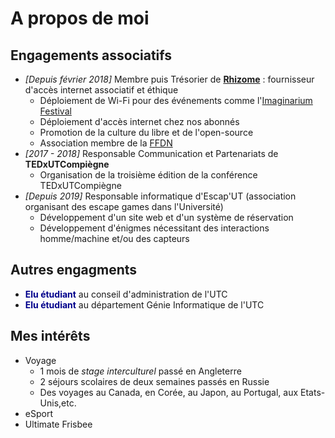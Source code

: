 # A propos de moi


## Engagements associatifs
* *[Depuis février 2018]* Membre puis Trésorier de [**Rhizome**](https://rhizome-fai.net/) : fournisseur d'accès internet associatif et éthique
  * Déploiement de Wi-Fi pour des événements comme l'[Imaginarium Festival](https://www.imaginariumfestival.com/)
  * Déploiement d'accès internet chez nos abonnés
  * Promotion de la culture du libre et de l'open-source
  * Association membre de la [FFDN](https://www.ffdn.org/)
* *[2017 - 2018]* Responsable Communication et Partenariats de **TEDxUTCompiègne**
  * Organisation de la troisième édition de la conférence TEDxUTCompiègne
* *[Depuis 2019]* Responsable informatique d'Escap'UT (association organisant des escape games dans l'Université) 
  * Développement d'un site web et d'un système de réservation 
  * Développement d'énigmes nécessitant des interactions homme/machine et/ou des capteurs


## Autres engagments
* <strong><span style="color:darkblue">Elu étudiant</span></strong> au conseil d'administration de l'UTC
* <strong><span style="color:darkblue">Elu étudiant</span></strong> au département Génie Informatique de l'UTC

## Mes intérêts

* Voyage 
  * 1 mois de *stage interculturel* passé en Angleterre
  * 2 séjours scolaires de deux semaines passés en Russie
  * Des voyages au Canada, en Corée, au Japon, au Portugal, aux Etats-Unis,etc.
* eSport
* Ultimate Frisbee
